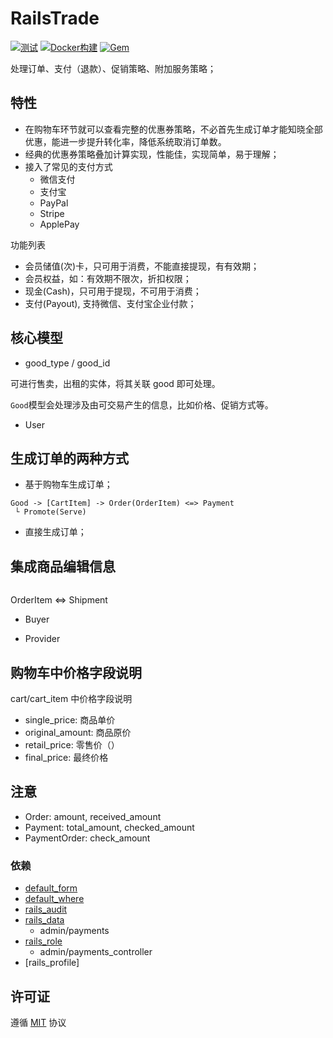 # RailsTrade

[![测试](https://github.com/work-design/rails_trade/actions/workflows/test.yml/badge.svg)](https://github.com/work-design/rails_trade/actions/workflows/test.yml)
[![Docker构建](https://github.com/work-design/rails_trade/actions/workflows/cd.yml/badge.svg)](https://github.com/work-design/rails_trade/actions/workflows/cd.yml)
[![Gem](https://github.com/work-design/rails_trade/actions/workflows/gempush.yml/badge.svg)](https://github.com/work-design/rails_trade/actions/workflows/gempush.yml)

处理订单、支付（退款）、促销策略、附加服务策略；

## 特性
* 在购物车环节就可以查看完整的优惠券策略，不必首先生成订单才能知晓全部优惠，能进一步提升转化率，降低系统取消订单数。
* 经典的优惠券策略叠加计算实现，性能佳，实现简单，易于理解；
* 接入了常见的支付方式
  * 微信支付
  * 支付宝
  * PayPal
  * Stripe
  * ApplePay

功能列表
* 会员储值(次)卡，只可用于消费，不能直接提现，有有效期；
* 会员权益，如：有效期不限次，折扣权限；
* 现金(Cash)，只可用于提现，不可用于消费；
* 支付(Payout), 支持微信、支付宝企业付款；
  
## 核心模型
 
* good_type / good_id
 
可进行售卖，出租的实体，将其关联 good 即可处理。

`Good`模型会处理涉及由可交易产生的信息，比如价格、促销方式等。

* User

## 生成订单的两种方式 

* 基于购物车生成订单；
```
Good -> [CartItem] -> Order(OrderItem) <=> Payment
 └ Promote(Serve)
```
* 直接生成订单；
  
## 集成商品编辑信息
```erb

```
  
OrderItem <=> Shipment
         
* Buyer
 
* Provider

## 购物车中价格字段说明

cart/cart_item 中价格字段说明

* single_price: 商品单价
* original_amount: 商品原价
* retail_price: 零售价（）
* final_price: 最终价格

## 注意
* Order: amount, received_amount
* Payment: total_amount, checked_amount
* PaymentOrder: check_amount

### 依赖
* [default_form](https://github.com/qinmingyuan/default_form)
* [default_where](https://github.com/qinmingyuan/default_where)
* [rails_audit](https://github.com/work-design/rails_audit)
* [rails_data](https://github.com/work-design/rails_data)
  * admin/payments
* [rails_role](https://github.com/work-design/rails_role)
  * admin/payments_controller
* [rails_profile]

## 许可证
遵循 [MIT](LICENSE) 协议

